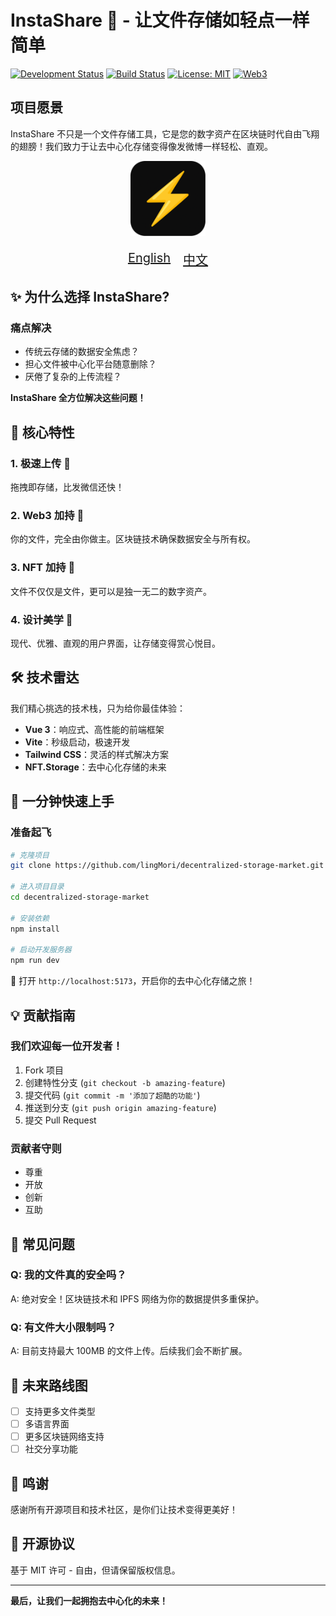 # InstaShare 🚀 - 让文件存储如轻点一样简单
[![Development Status](https://img.shields.io/badge/status-active-green.svg)](https://github.com/your-username/instashare)
[![Build Status](https://img.shields.io/badge/build-passing-brightgreen.svg)]()
[![License: MIT](https://img.shields.io/badge/License-MIT-yellow.svg)](https://opensource.org/licenses/MIT)
[![Web3](https://img.shields.io/badge/Web3-Enabled-blue.svg)]()
## 项目愿景

InstaShare 不只是一个文件存储工具，它是您的数字资产在区块链时代自由飞翔的翅膀！我们致力于让去中心化存储变得像发微博一样轻松、直观。

<div align="center">
  <img src="frontend/public/icons/icon-150x150.png" width="120" alt="InstaShare Logo"/>
</div>

<div align="center" style="display: flex; justify-content: center; gap: 20px; margin: 20px 0; font-size: 20px;">
    <a href="readme.md">
        English
    </a>
    <a href="readme_cn.md" >
        中文
    </a>
</div>

## ✨ 为什么选择 InstaShare?

### 痛点解决

- 传统云存储的数据安全焦虑？
- 担心文件被中心化平台随意删除？
- 厌倦了复杂的上传流程？

**InstaShare 全方位解决这些问题！**

## 🌟 核心特性

### 1. 极速上传 🚀
拖拽即存储，比发微信还快！

### 2. Web3 加持 🔗
你的文件，完全由你做主。区块链技术确保数据安全与所有权。

### 3. NFT 加持 🎨
文件不仅仅是文件，更可以是独一无二的数字资产。

### 4. 设计美学 💅
现代、优雅、直观的用户界面，让存储变得赏心悦目。

## 🛠 技术雷达

我们精心挑选的技术栈，只为给你最佳体验：

- **Vue 3**：响应式、高性能的前端框架
- **Vite**：秒级启动，极速开发
- **Tailwind CSS**：灵活的样式解决方案
- **NFT.Storage**：去中心化存储的未来

## 🚀 一分钟快速上手

### 准备起飞

```bash
# 克隆项目
git clone https://github.com/lingMori/decentralized-storage-market.git

# 进入项目目录
cd decentralized-storage-market

# 安装依赖
npm install

# 启动开发服务器
npm run dev
```

🎉 打开 `http://localhost:5173`，开启你的去中心化存储之旅！

## 💡 贡献指南

### 我们欢迎每一位开发者！

1. Fork 项目
2. 创建特性分支 (`git checkout -b amazing-feature`)
3. 提交代码 (`git commit -m '添加了超酷的功能'`)
4. 推送到分支 (`git push origin amazing-feature`)
5. 提交 Pull Request

### 贡献者守则

- 尊重
- 开放
- 创新
- 互助

## 🤔 常见问题

### Q: 我的文件真的安全吗？
A: 绝对安全！区块链技术和 IPFS 网络为你的数据提供多重保护。

### Q: 有文件大小限制吗？
A: 目前支持最大 100MB 的文件上传。后续我们会不断扩展。

## 🌈 未来路线图

- [ ] 支持更多文件类型
- [ ] 多语言界面
- [ ] 更多区块链网络支持
- [ ] 社交分享功能

## 🤝 鸣谢

感谢所有开源项目和技术社区，是你们让技术变得更美好！

## 📄 开源协议

基于 MIT 许可 - 自由，但请保留版权信息。

---

**最后，让我们一起拥抱去中心化的未来！**
